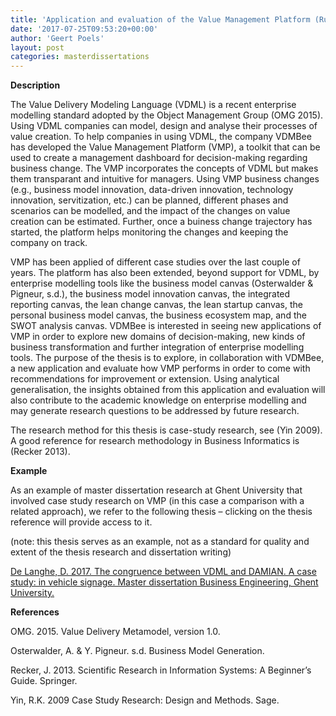 ```yaml
---
title: 'Application and evaluation of the Value Management Platform (Ruben Lovenweent & Thomas De Waelle)'
date: '2017-07-25T09:53:20+00:00'
author: 'Geert Poels'
layout: post
categories: masterdissertations
---
```


**Description**

The Value Delivery Modeling Language (VDML) is a recent enterprise modelling standard adopted by the Object Management Group (OMG 2015). Using VDML companies can model, design and analyse their processes of value creation. To help companies in using VDML, the company VDMBee has developed the Value Management Platform (VMP), a toolkit that can be used to create a management dashboard for decision-making regarding business change. The VMP incorporates the concepts of VDML but makes them transparant and intuitive for managers. Using VMP business changes (e.g., business model innovation, data-driven innovation, technology innovation, servitization, etc.) can be planned, different phases and scenarios can be modelled, and the impact of the changes on value creation can be estimated. Further, once a buiness change trajectory has started, the platform helps monitoring the changes and keeping the company on track.

​VMP has been applied of different case studies over the last couple of years. The platform has also been extended, beyond support for VDML, by enterprise modelling tools like the business model canvas (Osterwalder &amp; Pigneur, s.d.), the business model innovation canvas, the integrated reporting canvas, the lean change canvas, the lean startup canvas, the personal business model canvas, the business ecosystem map, and the SWOT analysis canvas. VDMBee is interested in seeing new applications of VMP in order to explore new domains of decision-making, new kinds of business transformation and further integration of enterprise modelling tools. The purpose of the thesis is to explore, in collaboration with VDMBee, a new application and evaluate how VMP performs in order to come with recommendations for improvement or extension. Using analytical generalisation, the insights obtained from this application and evaluation will also contribute to the academic knowledge on enterprise modelling and may generate research questions to be addressed by future research.

​The research method for this thesis is case-study research, see (Yin 2009). A good reference for research methodology in Business Informatics is (Recker 2013).

**Example**

As an example of master dissertation research at Ghent University that involved case study research on VMP (in this case a comparison with a related approach), we refer to the following thesis – clicking on the thesis reference will provide access to it.

(note: this thesis serves as an example, not as a standard for quality and extent of the thesis research and dissertation writing)

[De Langhe, D. 2017. The congruence between VDML and DAMIAN. A case study: in vehicle signage. Master dissertation Business Engineering, Ghent University.](http://www.mis.ugent.be/wp-content/uploads/2017/06/DennisDe_Langhe-FMEBENOM241-655219-1496528814-The_congruence_between_DAMIAN_and_VDML__1_.pdf)

**References​**

OMG. 2015. Value Delivery Metamodel, version 1.0.

Osterwalder, A. &amp; Y. Pigneur. s.d. Business Model Generation.

Recker, J. 2013. Scientific Research in Information Systems: A Beginner’s Guide. Springer.

Yin, R.K. 2009 Case Study Research: Design and Methods. Sage.